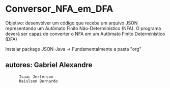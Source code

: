 # Conversor_NFA_em_DFA
Objetivo: desenvolver um código que receba um arquivo JSON representando um Autômato Finito Não-Determinístico (NFA). O programa deverá ser capaz de converter o NFA em um Autômato Finito Determinístico (DFA)

Instalar package JSON-Java
→ Fundamentalmente a pasta "org"

## autores: Gabriel Alexandre
          Isaac Jerferson
          Raislson Bernardo
